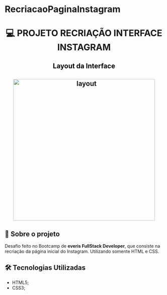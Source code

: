 # RecriacaoPaginaInstagram

<h1 align="center">

:computer: **PROJETO RECRIAÇÃO INTERFACE INSTAGRAM**

</h1>

<h2 align="center" style="color:black"> Layout da Interface
<h2>

<h2 align="center">
<img alt="layout" src= "https://github.com/angelresende/RecriacaoPaginaInstragram/blob/main/pag_init.PNG" width="450px">
</h2>

## 🚀 Sobre o projeto

Desafio feito no Bootcamp de **everis FullStack Developer**, que consiste na recriação da página inicial do Instagram.
Utilizando somente HTML e CSS.

## 🛠️ Tecnologias Utilizadas

- HTML5;
- CSS3;

